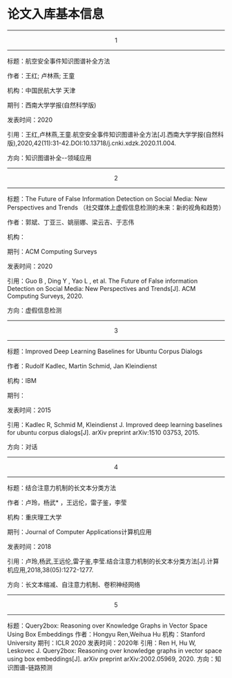 # 论文入库基本信息

---
<center>1</center>

---

标题：航空安全事件知识图谱补全方法

作者：王红; 卢林燕; 王童

机构：中国民航大学 天津

期刊：西南大学学报(自然科学版)

发表时间：2020

引用：王红,卢林燕,王童.航空安全事件知识图谱补全方法[J].西南大学学报(自然科版),2020,42(11):31-42.DOI:10.13718/j.cnki.xdzk.2020.11.004.

方向：知识图谱补全--领域应用



----

<center>2</center>

---



标题：The Future of False Information Detection on Social Media: New Perspectives and Trends
    （社交媒体上虚假信息检测的未来：新的视角和趋势）

作者：郭斌、丁亚三、姚丽娜、梁云吉、于志伟

机构：

期刊：ACM Computing Surveys

发表时间：2020

引用：Guo B ,  Ding Y ,  Yao L , et al. The Future of False information Detection on Social Media: New Perspectives and Trends[J]. ACM Computing Surveys, 2020.

方向：虚假信息检测

---

<center>3</center>

---


标题：Improved Deep Learning Baselines for Ubuntu Corpus Dialogs

作者：Rudolf Kadlec, Martin Schmid, Jan Kleindienst

机构：IBM

期刊：

发表时间：2015

引用：Kadlec R, Schmid M, Kleindienst J. Improved deep learning baselines for ubuntu corpus dialogs[J]. arXiv preprint arXiv:1510 03753, 2015.

方向：对话

---

<center>4</center>

---

标题：结合注意力机制的长文本分类方法

作者：卢玲，杨武* ，王远伦，雷子鉴，李莹

机构：重庆理工大学

期刊：Journal of Computer Applications计算机应用

发表时间：2018

引用：卢玲,杨武,王远伦,雷子鉴,李莹.结合注意力机制的长文本分类方法[J].计算机应用,2018,38(05):1272-1277.

方向：长文本缩减、自注意力机制、卷积神经网络

---

<center>5</center>

---
标题：Query2box: Reasoning over Knowledge Graphs in Vector Space Using Box Embeddings
作者：Hongyu Ren,Weihua Hu
机构：Stanford University
期刊：ICLR 2020
发表时间：2020年
引用：Ren H, Hu W, Leskovec J. Query2box: Reasoning over knowledge graphs in vector space using box embeddings[J]. arXiv preprint arXiv:2002.05969, 2020.
方向：知识图谱-链路预测